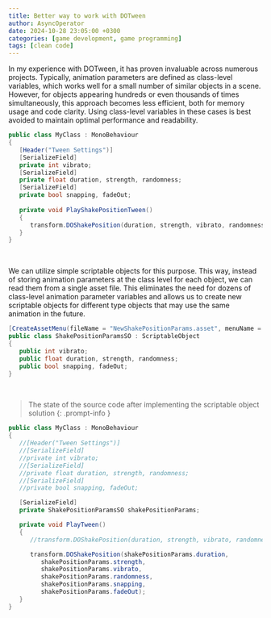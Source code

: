 ```yaml
---
title: Better way to work with DOTween
author: AsyncOperator
date: 2024-10-28 23:05:00 +0300
categories: [game development, game programming]
tags: [clean code]
---
```



In my experience with DOTween, it has proven invaluable across numerous projects.
Typically, animation parameters are defined as class-level variables, which works well for a small number of similar objects in a scene.
However, for objects appearing hundreds or even thousands of times simultaneously, this approach becomes less efficient, both for memory usage and code clarity.
Using class-level variables in these cases is best avoided to maintain optimal performance and readability.

```csharp
public class MyClass : MonoBehaviour
{
   [Header("Tween Settings")]
   [SerializeField]
   private int vibrato;
   [SerializeField]
   private float duration, strength, randomness;
   [SerializeField]
   private bool snapping, fadeOut;
   
   private void PlayShakePositionTween()
   {
      transform.DOShakePosition(duration, strength, vibrato, randomness, snapping, fadeOut);
   }
}
```

<br>

We can utilize simple scriptable objects for this purpose.
This way, instead of storing animation parameters at the class level for each object, we can read them from a single asset file.
This eliminates the need for dozens of class-level animation parameter variables and allows us to create new scriptable objects for different type objects that may use the same animation in the future.

```csharp
[CreateAssetMenu(fileName = "NewShakePositionParams.asset", menuName = "Tween/Position/Shake params")]
public class ShakePositionParamsSO : ScriptableObject
{
   public int vibrato;
   public float duration, strength, randomness;
   public bool snapping, fadeOut;
}
```

<br>

> The state of the source code after implementing the scriptable object solution
{: .prompt-info }

```csharp
public class MyClass : MonoBehaviour
{
   //[Header("Tween Settings")]
   //[SerializeField]
   //private int vibrato;
   //[SerializeField]
   //private float duration, strength, randomness;
   //[SerializeField]
   //private bool snapping, fadeOut;

   [SerializeField]
   private ShakePositionParamsSO shakePositionParams;

   private void PlayTween()
   {
      //transform.DOShakePosition(duration, strength, vibrato, randomness, snapping, fadeOut);

      transform.DOShakePosition(shakePositionParams.duration,
         shakePositionParams.strength,
         shakePositionParams.vibrato,
         shakePositionParams.randomness,
         shakePositionParams.snapping,
         shakePositionParams.fadeOut);
   }
}
```

